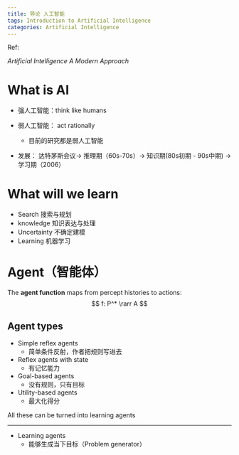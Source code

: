 ```yaml
---
title: 导论 人工智能
tags: Introduction to Artificial Intelligence
categories: Artificial Intelligence
---
```


Ref: 

*Artificial Intelligence A Modern Approach*

<!--more-->

# What is AI

* 强人工智能：think like humans

* 弱人工智能： act rationally
  * 目前的研究都是弱人工智能
* 发展： 达特茅斯会议→ 推理期（60s-70s）→ 知识期(80s初期 - 90s中期) → 学习期（2006）

# What will we learn

* Search  搜索与规划
* knowledge 知识表达与处理
* Uncertainty 不确定建模
* Learning 机器学习

# Agent（智能体）

The **agent function** maps from percept histories to actions:
$$
f: P^* \rarr A
$$


## Agent types

* Simple  reflex agents
  * 简单条件反射，作者把规则写进去
* Reflex agents with state
  * 有记忆能力
* Goal-based agents
  * 没有规则，只有目标
* Utility-based agents
  * 最大化得分

All these can be turned into learning agents

------

* Learning agents
  * 能够生成当下目标（Problem generator）
